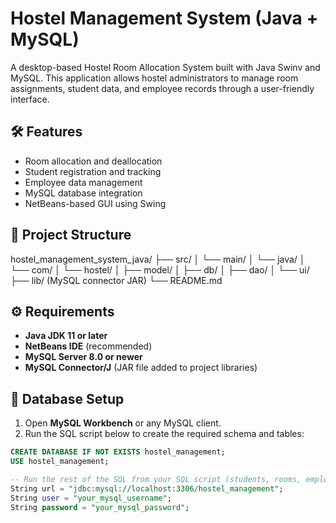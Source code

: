 # Hostel Management System (Java + MySQL)

A desktop-based Hostel Room Allocation System built with Java Swinv and MySQL. 
This application allows hostel administrators to manage room assignments, student data, and employee records through a user-friendly interface.

## 🛠 Features

- Room allocation and deallocation
- Student registration and tracking
- Employee data management
- MySQL database integration
- NetBeans-based GUI using Swing

## 📁 Project Structure
hostel_management_system_java/
├── src/
│ └── main/
│ └── java/
│ └── com/
│ └── hostel/
│ ├── model/
│ ├── db/
│ ├── dao/
│ └── ui/
├── lib/ (MySQL connector JAR)
└── README.md

## ⚙️ Requirements

- **Java JDK 11 or later**
- **NetBeans IDE** (recommended)
- **MySQL Server 8.0 or newer**
- **MySQL Connector/J** (JAR file added to project libraries)

## 🧩 Database Setup

1. Open **MySQL Workbench** or any MySQL client.
2. Run the SQL script below to create the required schema and tables:

```sql
CREATE DATABASE IF NOT EXISTS hostel_management;
USE hostel_management;

-- Run the rest of the SQL from your SQL script (students, rooms, employees)
String url = "jdbc:mysql://localhost:3306/hostel_management";
String user = "your_mysql_username";
String password = "your_mysql_password";

